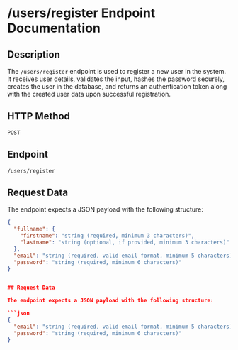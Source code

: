 # /users/register Endpoint Documentation

## Description
The `/users/register` endpoint is used to register a new user in the system. It receives user details, validates the input, hashes the password securely, creates the user in the database, and returns an authentication token along with the created user data upon successful registration.

## HTTP Method

`POST`

## Endpoint

`/users/register`

## Request Data

The endpoint expects a JSON payload with the following structure:

```json
{
  "fullname": {
    "firstname": "string (required, minimum 3 characters)",
    "lastname": "string (optional, if provided, minimum 3 characters)"
  },
  "email": "string (required, valid email format, minimum 5 characters)",
  "password": "string (required, minimum 6 characters)"
}


## Request Data

The endpoint expects a JSON payload with the following structure:

```json
{
  "email": "string (required, valid email format, minimum 5 characters)",
  "password": "string (required, minimum 6 characters)"
}





